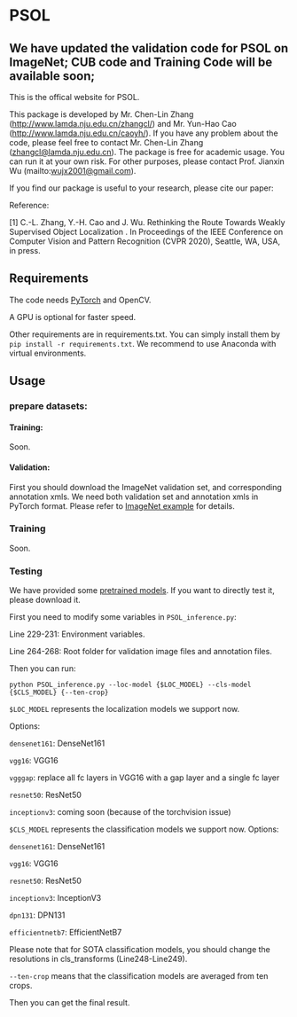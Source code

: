 # PSOL
## We have updated the validation code for PSOL on ImageNet; CUB code and Training Code will be available soon;

This is the offical website for PSOL. 

This package is developed by Mr. Chen-Lin Zhang (http://www.lamda.nju.edu.cn/zhangcl/) and Mr. Yun-Hao Cao (http://www.lamda.nju.edu.cn/caoyh/). If you have any problem about 
the code, please feel free to contact Mr. Chen-Lin Zhang (zhangcl@lamda.nju.edu.cn). 
The package is free for academic usage. You can run it at your own risk. For other purposes, please contact Prof. Jianxin Wu (mailto:wujx2001@gmail.com).

If you find our package is useful to your research, please cite our paper:

Reference: 
           
[1] C.-L. Zhang, Y.-H. Cao and J. Wu. Rethinking the Route Towards Weakly Supervised Object Localization
. In Proceedings of the IEEE Conference on Computer Vision and Pattern Recognition (CVPR 2020), Seattle, WA, USA, in press.
## Requirements
The code needs [PyTorch][pytorch] and OpenCV.

A GPU is optional for faster speed.

Other requirements are in requirements.txt. You can simply install them by `pip install -r requirements.txt`. We recommend to use Anaconda with virtual environments.

## Usage


### prepare datasets:
#### Training:
Soon.

#### Validation:
First you should download the ImageNet validation set, and corresponding annotation xmls. We need both validation set and annotation xmls in PyTorch format. Please refer to [ImageNet example][imagenet example] for details.
### Training

Soon. 
### Testing

We have provided some [pretrained models][modellink]. If you want to directly test it, please download it.

First you need to modify some variables in `PSOL_inference.py`:

Line 229-231: Environment variables.

Line 264-268: Root folder for validation image files and annotation files.

Then you can run:

`python PSOL_inference.py --loc-model {$LOC_MODEL} --cls-model {$CLS_MODEL} {--ten-crop}`

`$LOC_MODEL` represents the localization models we support now. 

Options:

`densenet161`: DenseNet161

`vgg16`: VGG16

`vgggap`: replace all fc layers in VGG16 with a gap layer and a single fc layer

`resnet50`: ResNet50

`inceptionv3`: coming soon (because of the torchvision issue)

`$CLS_MODEL` represents the classification models we support now. 
Options:

`densenet161`: DenseNet161

`vgg16`: VGG16

`resnet50`: ResNet50

`inceptionv3`: InceptionV3

`dpn131`: DPN131

`efficientnetb7`: EfficientNetB7

Please note that for SOTA classification models, you should change the resolutions in cls_transforms (Line248-Line249).

`--ten-crop` means that the classification models are averaged from ten crops.

Then you can get the final result.

[pytorch]:https://pytorch.org/
[imagenet example]:https://github.com/pytorch/examples/tree/master/imagenet
[annolink]:https://drive.google.com/open?id=1XcSJ4WIhgema_jSPI0PJX14W2l8xQkvP
[modellink]:https://drive.google.com/open?id=1uepi6B6cL2EorygHgODG77HN9V1_ZTXX
